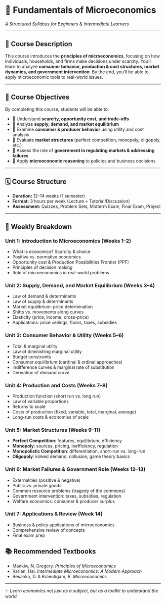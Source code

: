 # 📘 Fundamentals of Microeconomics  
*A Structured Syllabus for Beginners & Intermediate Learners*  

---

## 📖 Course Description  
This course introduces the **principles of microeconomics**, focusing on how individuals, households, and firms make decisions under scarcity. You’ll learn to analyze **consumer behavior, production & cost structures, market dynamics, and government intervention**. By the end, you’ll be able to apply microeconomic tools to real-world issues.  

---

## 🎯 Course Objectives  
By completing this course, students will be able to:  
- 🔹 Understand **scarcity, opportunity cost, and trade-offs**  
- 🔹 Analyze **supply, demand, and market equilibrium**  
- 🔹 Examine **consumer & producer behavior** using utility and cost analysis  
- 🔹 Evaluate **market structures** (perfect competition, monopoly, oligopoly, etc.)  
- 🔹 Assess the role of **government in regulating markets & addressing failures**  
- 🔹 Apply **microeconomic reasoning** to policies and business decisions  

---

## 🗓️ Course Structure  
- **Duration:** 12–14 weeks (1 semester)  
- **Format:** 3 hours per week (Lecture + Tutorial/Discussion)  
- **Assessment:** Quizzes, Problem Sets, Midterm Exam, Final Exam, Project  

---

## 📅 Weekly Breakdown  

### **Unit 1: Introduction to Microeconomics (Weeks 1–2)**  
- What is economics? Scarcity & choice  
- Positive vs. normative economics  
- Opportunity cost & Production Possibilities Frontier (PPF)  
- Principles of decision making  
- Role of microeconomics in real-world problems  

### **Unit 2: Supply, Demand, and Market Equilibrium (Weeks 3–4)**  
- Law of demand & determinants  
- Law of supply & determinants  
- Market equilibrium: price determination  
- Shifts vs. movements along curves  
- Elasticity (price, income, cross-price)  
- Applications: price ceilings, floors, taxes, subsidies  

### **Unit 3: Consumer Behavior & Utility (Weeks 5–6)**  
- Total & marginal utility  
- Law of diminishing marginal utility  
- Budget constraints  
- Consumer equilibrium (cardinal & ordinal approaches)  
- Indifference curves & marginal rate of substitution  
- Derivation of demand curve  

### **Unit 4: Production and Costs (Weeks 7–8)**  
- Production function (short run vs. long run)  
- Law of variable proportions  
- Returns to scale  
- Costs of production (fixed, variable, total, marginal, average)  
- Long-run costs & economies of scale  

### **Unit 5: Market Structures (Weeks 9–11)**  
- **Perfect Competition**: features, equilibrium, efficiency  
- **Monopoly**: sources, pricing, inefficiency, regulation  
- **Monopolistic Competition**: differentiation, short-run vs. long-run  
- **Oligopoly**: kinked demand, collusion, game theory basics  

### **Unit 6: Market Failures & Government Role (Weeks 12–13)**  
- Externalities (positive & negative)  
- Public vs. private goods  
- Common resource problems (tragedy of the commons)  
- Government intervention: taxes, subsidies, regulation  
- Welfare economics: consumer & producer surplus  

### **Unit 7: Applications & Review (Week 14)**  
- Business & policy applications of microeconomics  
- Comprehensive review of concepts  
- Final exam prep  



## 📚 Recommended Textbooks  
- Mankiw, N. Gregory. *Principles of Microeconomics*  
- Varian, Hal. *Intermediate Microeconomics: A Modern Approach*  
- Besanko, D. & Braeutigam, R. *Microeconomics*  

---

✨ *Learn economics not just as a subject, but as a toolkit to understand the world.*  
